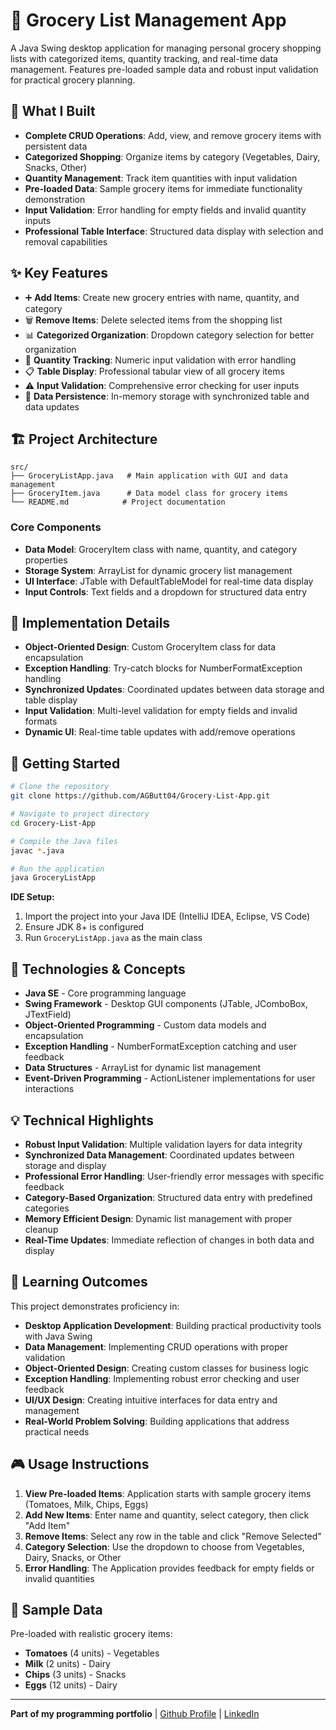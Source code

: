 # 🛒 Grocery List Management App

A Java Swing desktop application for managing personal grocery shopping lists with categorized items, quantity tracking, and real-time data management. Features pre-loaded sample data and robust input validation for practical grocery planning.

## 🎯 What I Built
- **Complete CRUD Operations**: Add, view, and remove grocery items with persistent data
- **Categorized Shopping**: Organize items by category (Vegetables, Dairy, Snacks, Other)
- **Quantity Management**: Track item quantities with input validation
- **Pre-loaded Data**: Sample grocery items for immediate functionality demonstration
- **Input Validation**: Error handling for empty fields and invalid quantity inputs
- **Professional Table Interface**: Structured data display with selection and removal capabilities

## ✨ Key Features
- ➕ **Add Items**: Create new grocery entries with name, quantity, and category
- 🗑️ **Remove Items**: Delete selected items from the shopping list
- 📊 **Categorized Organization**: Dropdown category selection for better organization
- 🔢 **Quantity Tracking**: Numeric input validation with error handling
- 📋 **Table Display**: Professional tabular view of all grocery items
- ⚠️ **Input Validation**: Comprehensive error checking for user inputs
- 💾 **Data Persistence**: In-memory storage with synchronized table and data updates

## 🏗️ Project Architecture
```
src/
├── GroceryListApp.java   # Main application with GUI and data management
├── GroceryItem.java      # Data model class for grocery items
└── README.md            # Project documentation
```

### Core Components
- **Data Model**: GroceryItem class with name, quantity, and category properties
- **Storage System**: ArrayList for dynamic grocery list management
- **UI Interface**: JTable with DefaultTableModel for real-time data display
- **Input Controls**: Text fields and a dropdown for structured data entry

## 🔧 Implementation Details
- **Object-Oriented Design**: Custom GroceryItem class for data encapsulation
- **Exception Handling**: Try-catch blocks for NumberFormatException handling
- **Synchronized Updates**: Coordinated updates between data storage and table display
- **Input Validation**: Multi-level validation for empty fields and invalid formats
- **Dynamic UI**: Real-time table updates with add/remove operations

## 🚀 Getting Started
```bash
# Clone the repository
git clone https://github.com/AGButt04/Grocery-List-App.git

# Navigate to project directory
cd Grocery-List-App

# Compile the Java files
javac *.java

# Run the application
java GroceryListApp
```

**IDE Setup:**
1. Import the project into your Java IDE (IntelliJ IDEA, Eclipse, VS Code)
2. Ensure JDK 8+ is configured
3. Run `GroceryListApp.java` as the main class

## 🔧 Technologies & Concepts
- **Java SE** - Core programming language
- **Swing Framework** - Desktop GUI components (JTable, JComboBox, JTextField)
- **Object-Oriented Programming** - Custom data models and encapsulation
- **Exception Handling** - NumberFormatException catching and user feedback
- **Data Structures** - ArrayList for dynamic list management
- **Event-Driven Programming** - ActionListener implementations for user interactions

## 💡 Technical Highlights
- **Robust Input Validation**: Multiple validation layers for data integrity
- **Synchronized Data Management**: Coordinated updates between storage and display
- **Professional Error Handling**: User-friendly error messages with specific feedback
- **Category-Based Organization**: Structured data entry with predefined categories
- **Memory Efficient Design**: Dynamic list management with proper cleanup
- **Real-Time Updates**: Immediate reflection of changes in both data and display

## 📖 Learning Outcomes
This project demonstrates proficiency in:
- **Desktop Application Development**: Building practical productivity tools with Java Swing
- **Data Management**: Implementing CRUD operations with proper validation
- **Object-Oriented Design**: Creating custom classes for business logic
- **Exception Handling**: Implementing robust error checking and user feedback
- **UI/UX Design**: Creating intuitive interfaces for data entry and management
- **Real-World Problem Solving**: Building applications that address practical needs

## 🎮 Usage Instructions
1. **View Pre-loaded Items**: Application starts with sample grocery items (Tomatoes, Milk, Chips, Eggs)
2. **Add New Items**: Enter name and quantity, select category, then click "Add Item"
3. **Remove Items**: Select any row in the table and click "Remove Selected"
4. **Category Selection**: Use the dropdown to choose from Vegetables, Dairy, Snacks, or Other
5. **Error Handling**: The Application provides feedback for empty fields or invalid quantities

## 🛒 Sample Data
Pre-loaded with realistic grocery items:
- **Tomatoes** (4 units) - Vegetables
- **Milk** (2 units) - Dairy  
- **Chips** (3 units) - Snacks
- **Eggs** (12 units) - Dairy

---
**Part of my programming portfolio** | [Github Profile](https://github.com/AGButt04) | [LinkedIn](https://www.linkedin.com/in/abdul-ghani-butt-290056338/)
